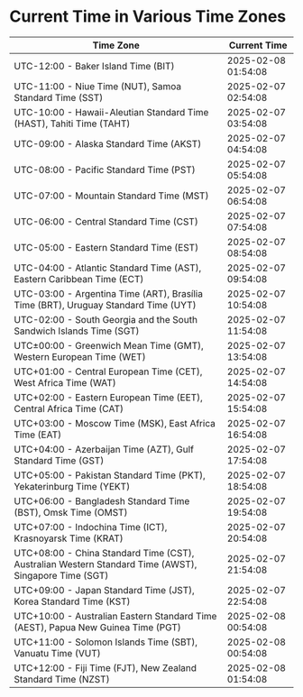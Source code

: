 # Current Time in Various Time Zones

| Time Zone | Current Time |
|-----------|--------------|
| UTC-12:00 - Baker Island Time (BIT) | 2025-02-08 01:54:08 |
| UTC-11:00 - Niue Time (NUT), Samoa Standard Time (SST) | 2025-02-07 02:54:08 |
| UTC-10:00 - Hawaii-Aleutian Standard Time (HAST), Tahiti Time (TAHT) | 2025-02-07 03:54:08 |
| UTC-09:00 - Alaska Standard Time (AKST) | 2025-02-07 04:54:08 |
| UTC-08:00 - Pacific Standard Time (PST) | 2025-02-07 05:54:08 |
| UTC-07:00 - Mountain Standard Time (MST) | 2025-02-07 06:54:08 |
| UTC-06:00 - Central Standard Time (CST) | 2025-02-07 07:54:08 |
| UTC-05:00 - Eastern Standard Time (EST) | 2025-02-07 08:54:08 |
| UTC-04:00 - Atlantic Standard Time (AST), Eastern Caribbean Time (ECT) | 2025-02-07 09:54:08 |
| UTC-03:00 - Argentina Time (ART), Brasília Time (BRT), Uruguay Standard Time (UYT) | 2025-02-07 10:54:08 |
| UTC-02:00 - South Georgia and the South Sandwich Islands Time (SGT) | 2025-02-07 11:54:08 |
| UTC±00:00 - Greenwich Mean Time (GMT), Western European Time (WET) | 2025-02-07 13:54:08 |
| UTC+01:00 - Central European Time (CET), West Africa Time (WAT) | 2025-02-07 14:54:08 |
| UTC+02:00 - Eastern European Time (EET), Central Africa Time (CAT) | 2025-02-07 15:54:08 |
| UTC+03:00 - Moscow Time (MSK), East Africa Time (EAT) | 2025-02-07 16:54:08 |
| UTC+04:00 - Azerbaijan Time (AZT), Gulf Standard Time (GST) | 2025-02-07 17:54:08 |
| UTC+05:00 - Pakistan Standard Time (PKT), Yekaterinburg Time (YEKT) | 2025-02-07 18:54:08 |
| UTC+06:00 - Bangladesh Standard Time (BST), Omsk Time (OMST) | 2025-02-07 19:54:08 |
| UTC+07:00 - Indochina Time (ICT), Krasnoyarsk Time (KRAT) | 2025-02-07 20:54:08 |
| UTC+08:00 - China Standard Time (CST), Australian Western Standard Time (AWST), Singapore Time (SGT) | 2025-02-07 21:54:08 |
| UTC+09:00 - Japan Standard Time (JST), Korea Standard Time (KST) | 2025-02-07 22:54:08 |
| UTC+10:00 - Australian Eastern Standard Time (AEST), Papua New Guinea Time (PGT) | 2025-02-08 00:54:08 |
| UTC+11:00 - Solomon Islands Time (SBT), Vanuatu Time (VUT) | 2025-02-08 00:54:08 |
| UTC+12:00 - Fiji Time (FJT), New Zealand Standard Time (NZST) | 2025-02-08 01:54:08 |
